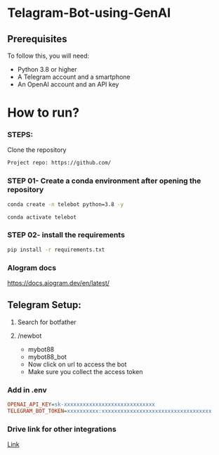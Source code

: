 # Telagram-Bot-using-GenAI


## Prerequisites

To follow this, you will need:

- Python 3.8 or higher
- A Telegram account and a smartphone
- An OpenAI account and an API key



# How to run?
### STEPS:

Clone the repository

```bash
Project repo: https://github.com/
```
### STEP 01- Create a conda environment after opening the repository

```bash
conda create -n telebot python=3.8 -y
```

```bash
conda activate telebot
```


### STEP 02- install the requirements
```bash
pip install -r requirements.txt
```


### AIogram docs
https://docs.aiogram.dev/en/latest/


## Telegram Setup:

1. Search for botfather
2. /newbot
   - mybot88
   - mybot88_bot

   * Now click on url to access the bot
   * Make sure you collect the access token


### Add in .env

```ini
OPENAI_API_KEY=sk-xxxxxxxxxxxxxxxxxxxxxxxxxxxxx
TELEGRAM_BOT_TOKEN=xxxxxxxxxx:xxxxxxxxxxxxxxxxxxxxxxxxxxxxxxxxxxx
```

### Drive link for other integrations

[Link](https://drive.google.com/drive/folders/1JlvnNZczhDtwaypRavkiZjvxOnKp7bsW?usp=sharing)

